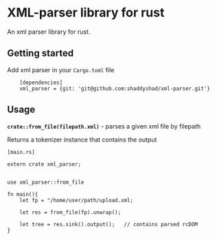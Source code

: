# XML-parser library for rust 

An xml parser library for rust.

## Getting started 
Add xml parser in your `Cargo.toml` file 
````
    [dependencies]
    xml_parser = {git: 'git@github.com:shaddyshad/xml-parser.git'}
````

## Usage
**`crate::from_file(filepath.xml)`** - parses a given xml file by filepath

Returns a tokenizer instance that contains the output  
````
[main.rs]

extern crate xml_parser;


use xml_parser::from_file

fn main(){
    let fp = "/home/user/path/upload.xml;

    let res = from_file(fp).unwrap();

    let tree = res.sink().output();   // contains parsed rcDOM
}
````